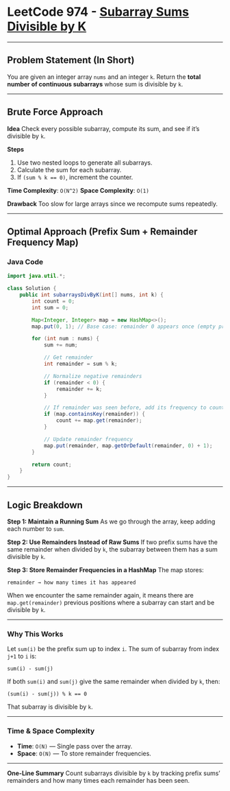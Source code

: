 
# LeetCode 974 - [Subarray Sums Divisible by K](https://leetcode.com/problems/subarray-sums-divisible-by-k/)

---

## Problem Statement (In Short)

You are given an integer array `nums` and an integer `k`.
Return the **total number of continuous subarrays** whose sum is divisible by `k`.

---

## Brute Force Approach

**Idea**
Check every possible subarray, compute its sum, and see if it’s divisible by `k`.

**Steps**

1. Use two nested loops to generate all subarrays.
2. Calculate the sum for each subarray.
3. If `(sum % k == 0)`, increment the counter.

**Time Complexity**: `O(N^2)`
**Space Complexity**: `O(1)`

**Drawback**
Too slow for large arrays since we recompute sums repeatedly.

---

## Optimal Approach (Prefix Sum + Remainder Frequency Map)

### Java Code

```java
import java.util.*;

class Solution {
    public int subarraysDivByK(int[] nums, int k) {
        int count = 0; 
        int sum = 0;   

        Map<Integer, Integer> map = new HashMap<>();
        map.put(0, 1); // Base case: remainder 0 appears once (empty prefix)

        for (int num : nums) {
            sum += num;

            // Get remainder
            int remainder = sum % k;

            // Normalize negative remainders
            if (remainder < 0) {
                remainder += k;
            }

            // If remainder was seen before, add its frequency to count
            if (map.containsKey(remainder)) {
                count += map.get(remainder);
            }

            // Update remainder frequency
            map.put(remainder, map.getOrDefault(remainder, 0) + 1);
        }

        return count;
    }
}
```

---

## Logic Breakdown

**Step 1: Maintain a Running Sum**
As we go through the array, keep adding each number to `sum`.

**Step 2: Use Remainders Instead of Raw Sums**
If two prefix sums have the same remainder when divided by `k`, the subarray between them has a sum divisible by `k`.

**Step 3: Store Remainder Frequencies in a HashMap**
The map stores:

```
remainder → how many times it has appeared
```

When we encounter the same remainder again, it means there are `map.get(remainder)` previous positions where a subarray can start and be divisible by `k`.

---

### Why This Works

Let `sum(i)` be the prefix sum up to index `i`.
The sum of subarray from index `j+1` to `i` is:

```
sum(i) - sum(j)
```

If both `sum(i)` and `sum(j)` give the same remainder when divided by `k`, then:

```
(sum(i) - sum(j)) % k == 0
```

That subarray is divisible by `k`.

---

### Time & Space Complexity

* **Time**: `O(N)` — Single pass over the array.
* **Space**: `O(N)` — To store remainder frequencies.

---

**One-Line Summary**
Count subarrays divisible by `k` by tracking prefix sums’ remainders and how many times each remainder has been seen.
